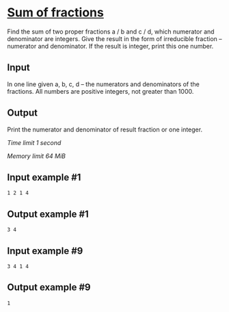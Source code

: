 # [Sum of fractions](https://www.e-olymp.com/en/problems/7363)

Find the sum of two proper fractions a / b and c / d, which numerator and denominator are integers. Give 
the result in the form of irreducible fraction – numerator and denominator. If the result is integer, print 
this one number.

## Input

In one line given a, b, c, d – the numerators and denominators of the fractions. All numbers are positive integers, not greater than 1000.

## Output

Print the numerator and denominator of result fraction or one integer.

*Time limit 1 second*

*Memory limit 64 MiB*


## Input example #1

```
1 2 1 4
```

## Output example #1

```
3 4
```

## Input example #9

```
3 4 1 4
```


## Output example #9

```
1
```

